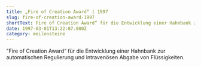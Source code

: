 ```yaml
---
title: „Fire of Creation Award“ | 1997
slug: fire-of-creation-award-1997
shortText: Fire of Creation Award“ für die Entwicklung einer Hahnbank zur automatischen Regulierung und intravenösen Abgabe von Flüssigkeiten.
date: 1997-03-01T13:22:07.000Z
category: meilensteine
---
```


"Fire of Creation Award“ für die Entwicklung einer Hahnbank zur automatischen Regulierung und intravenösen Abgabe von Flüssigkeiten.
